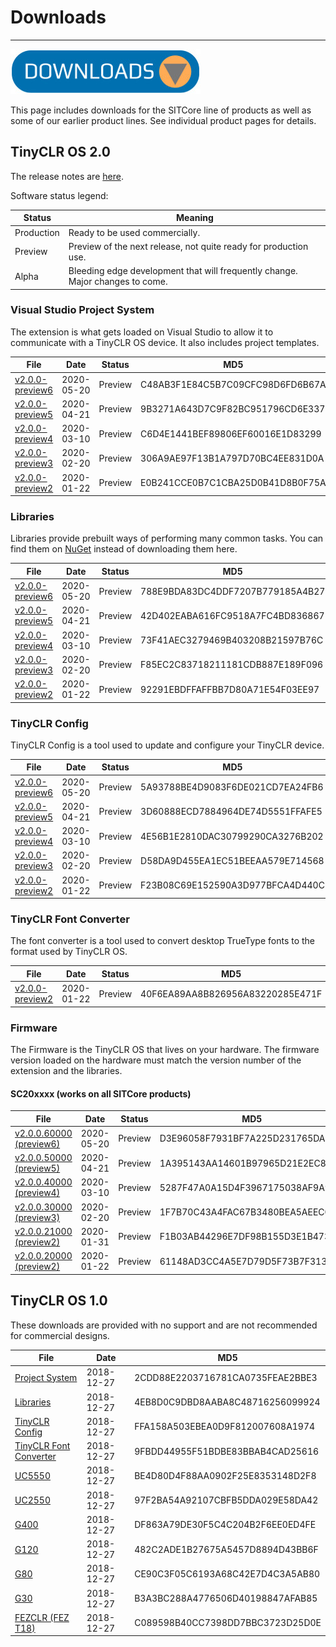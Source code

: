# Downloads
---
![Download](images/download-noborder.jpg)

This page includes downloads for the SITCore line of products as well as some of our earlier product lines. See individual product pages for details.

## TinyCLR OS 2.0

The release notes are [here](release-notes.md).

Software status legend:

Status | Meaning
--- | ---
Production | Ready to be used commercially.
Preview | Preview of the next release, not quite ready for production use.
Alpha | Bleeding edge development that will frequently change. Major changes to come.

### Visual Studio Project System
The extension is what gets loaded on Visual Studio to allow it to communicate with a TinyCLR OS device. It also includes project templates.

File | Date | Status | MD5
--- | --- | --- | ---
[v2.0.0-preview6](http://files.ghielectronics.com/downloads/TinyCLR/Extensions/TinyCLR%20OS%20Project%20System%20v2.0.0-preview6.vsix) | 2020-05-20 | Preview | C48AB3F1E84C5B7C09CFC98D6FD6B67A
[v2.0.0-preview5](http://files.ghielectronics.com/downloads/TinyCLR/Extensions/TinyCLR%20OS%20Project%20System%20v2.0.0-preview5.vsix) | 2020-04-21 | Preview | 9B3271A643D7C9F82BC951796CD6E337
[v2.0.0-preview4](http://files.ghielectronics.com/downloads/TinyCLR/Extensions/TinyCLR%20OS%20Project%20System%20v2.0.0-preview4.vsix) | 2020-03-10 | Preview | C6D4E1441BEF89806EF60016E1D83299
[v2.0.0-preview3](http://files.ghielectronics.com/downloads/TinyCLR/Extensions/TinyCLR%20OS%20Project%20System%20v2.0.0-preview3.vsix) | 2020-02-20 | Preview | 306A9AE97F13B1A797D70BC4EE831D0A
[v2.0.0-preview2](http://files.ghielectronics.com/downloads/TinyCLR/Extensions/TinyCLR%20OS%20Project%20System%20v2.0.0-preview2.vsix) | 2020-01-22 | Preview | E0B241CCE0B7C1CBA25D0B41D8B0F75A 

### Libraries
Libraries provide prebuilt ways of performing many common tasks. You can find them on [NuGet](getting-started.md) instead of downloading them here.

File | Date | Status | MD5
--- | --- | --- | ---
[v2.0.0-preview6](http://files.ghielectronics.com/downloads/TinyCLR/Libraries/TinyCLR%20OS%20Libraries%20v2.0.0-preview6.zip) | 2020-05-20 | Preview | 788E9BDA83DC4DDF7207B779185A4B27
[v2.0.0-preview5](http://files.ghielectronics.com/downloads/TinyCLR/Libraries/TinyCLR%20OS%20Libraries%20v2.0.0-preview5.zip) | 2020-04-21 | Preview | 42D402EABA616FC9518A7FC4BD836867
[v2.0.0-preview4](http://files.ghielectronics.com/downloads/TinyCLR/Libraries/TinyCLR%20OS%20Libraries%20v2.0.0-preview4.zip) | 2020-03-10 | Preview | 73F41AEC3279469B403208B21597B76C
[v2.0.0-preview3](http://files.ghielectronics.com/downloads/TinyCLR/Libraries/TinyCLR%20OS%20Libraries%20v2.0.0-preview3.zip) | 2020-02-20 | Preview | F85EC2C83718211181CDB887E189F096
[v2.0.0-preview2](http://files.ghielectronics.com/downloads/TinyCLR/Libraries/TinyCLR%20OS%20Libraries%20v2.0.0-preview2.zip) | 2020-01-22 | Preview | 92291EBDFFAFFBB7D80A71E54F03EE97 


### TinyCLR Config
TinyCLR Config is a tool used to update and configure your TinyCLR device.

File | Date | Status | MD5
--- | --- | --- | ---
[v2.0.0-preview6](http://files.ghielectronics.com/downloads/TinyCLR/Config/TinyCLR%20Config%20Setup%20v2.0.0-preview6.msi) | 2020-05-20 | Preview | 5A93788BE4D9083F6DE021CD7EA24FB6
[v2.0.0-preview5](http://files.ghielectronics.com/downloads/TinyCLR/Config/TinyCLR%20Config%20Setup%20v2.0.0-preview5.msi) | 2020-04-21 | Preview | 3D60888ECD7884964DE74D5551FFAFE5
[v2.0.0-preview4](http://files.ghielectronics.com/downloads/TinyCLR/Config/TinyCLR%20Config%20Setup%20v2.0.0-preview4.msi) | 2020-03-10 | Preview | 4E56B1E2810DAC30799290CA3276B202
[v2.0.0-preview3](http://files.ghielectronics.com/downloads/TinyCLR/Config/TinyCLR%20Config%20Setup%20v2.0.0-preview3.msi) | 2020-02-20 | Preview | D58DA9D455EA1EC51BEEAA579E714568
[v2.0.0-preview2](http://files.ghielectronics.com/downloads/TinyCLR/Config/TinyCLR%20Config%20Setup%20v2.0.0-preview2.msi) | 2020-01-22 | Preview | F23B08C69E152590A3D977BFCA4D440C

### TinyCLR Font Converter
The font converter is a tool used to convert desktop TrueType fonts to the format used by TinyCLR OS.

File | Date | Status | MD5
--- | --- | --- | ---
[v2.0.0-preview2](http://files.ghielectronics.com/downloads/TinyCLR/Tools/TinyCLR%20OS%20Font%20Converter%20v2.0.0-preview2.exe) | 2020-01-22 | Preview | 40F6EA89AA8B826956A83220285E471F


### Firmware
The Firmware is the TinyCLR OS that lives on your hardware. The firmware version loaded on the hardware must match the version number of the extension and the libraries.

#### SC20xxxx (works on all SITCore products)

File | Date | Status | MD5
--- | --- | --- | ---
[v2.0.0.60000 (preview6)](http://files.ghielectronics.com/downloads/TinyCLR/Firmwares/SITCore/SITCore%20Firmware%20v2.0.0.60000-preview6.ghi) |2020-05-20 | Preview | D3E96058F7931BF7A225D231765DA9F5
[v2.0.0.50000 (preview5)](http://files.ghielectronics.com/downloads/TinyCLR/Firmwares/SITCore/SITCore%20Firmware%20v2.0.0.50000-preview5.ghi) |2020-04-21 | Preview | 1A395143AA14601B97965D21E2EC8E2B
[v2.0.0.40000 (preview4)](http://files.ghielectronics.com/downloads/TinyCLR/Firmwares/SITCore/SITCore%20Firmware%20v2.0.0.40000-preview4.ghi) |2020-03-10 | Preview | 5287F47A0A15D4F3967175038AF9A929
[v2.0.0.30000 (preview3)](http://files.ghielectronics.com/downloads/TinyCLR/Firmwares/SITCore/SITCore%20Firmware%20v2.0.0.30000-preview3.ghi) |2020-02-20 | Preview | 1F7B70C43A4FAC67B3480BEA5AEEC0B3
[v2.0.0.21000 (preview2)](http://files.ghielectronics.com/downloads/TinyCLR/Firmwares/SITCore/SITCore%20Firmware%20v2.0.0.21000-preview2.ghi) |2020-01-31 | Preview | F1B03AB44296E7DF98B155D3E1B47359
[v2.0.0.20000 (preview2)](http://files.ghielectronics.com/downloads/TinyCLR/Firmwares/SITCore/SITCore%20Firmware%20v2.0.0.20000-preview2.ghi) |2020-01-22 | Preview | 61148AD3CC4A5E7D79D5F73B7F313C7F

## TinyCLR OS 1.0

These downloads are provided with no support and are not recommended for commercial designs.

File | Date | MD5
-----|------|----
[Project System](http://files.ghielectronics.com/downloads/TinyCLR/Extensions/TinyCLR%20OS%20Project%20System%20v1.0.0.vsix) | 2018-12-27 | 2CDD88E2203716781CA0735FEAE2BBE3
[Libraries](http://files.ghielectronics.com/downloads/TinyCLR/Libraries/TinyCLR%20OS%20Libraries%20v1.0.0.zip) | 2018-12-27 | 4EB8D0C9DBD8AABA8C48716256099924
[TinyCLR Config](http://files.ghielectronics.com/downloads/TinyCLR/Config/TinyCLR%20Config%20Setup%20v1.0.0.msi) | 2018-12-27 | FFA158A503EBEA0D9F812007608A1974
[TinyCLR Font Converter](http://files.ghielectronics.com/downloads/TinyCLR/Tools/TinyCLR%20OS%20Font%20Converter%20v1.0.0.exe) | 2018-12-27 | 9FBDD44955F51BDBE83BBAB4CAD25616
[UC5550](http://files.ghielectronics.com/downloads/TinyCLR/Firmwares/UC5550/UC5550%20Firmware%20v1.0.0.glb) | 2018-12-27 | BE4D80D4F88AA0902F25E8353148D2F8
[UC2550](http://files.ghielectronics.com/downloads/TinyCLR/Firmwares/UC2550/UC2550%20Firmware%20v1.0.0.glb) | 2018-12-27 | 97F2BA54A92107CBFB5DDA029E58DA42
[G400](http://files.ghielectronics.com/downloads/TinyCLR/Firmwares/G400/G400%20Firmware%20v1.0.0.glb) | 2018-12-27 | DF863A79DE30F5C4C204B2F6EE0ED4FE
[G120](http://files.ghielectronics.com/downloads/TinyCLR/Firmwares/G120/G120%20Firmware%20v1.0.0.glb) | 2018-12-27 | 482C2ADE1B27675A5457D8894D43BB6F
[G80](http://files.ghielectronics.com/downloads/TinyCLR/Firmwares/G80/G80%20Firmware%20v1.0.0.ghi) | 2018-12-27 | CE90C3F05C6193A68C42E7D4C3A5AB80
[G30](http://files.ghielectronics.com/downloads/TinyCLR/Firmwares/G30/G30%20Firmware%20v1.0.0.ghi) | 2018-12-27 | B3A3BC288A4776506D40198847AFAB85
[FEZCLR (FEZ T18)](http://files.ghielectronics.com/downloads/TinyCLR/Firmwares/FEZCLR/FEZCLR%20Firmware%20v1.0.0.glb) | 2018-12-27 | C089598B40CC7398DD7BBC3723D25D0E

